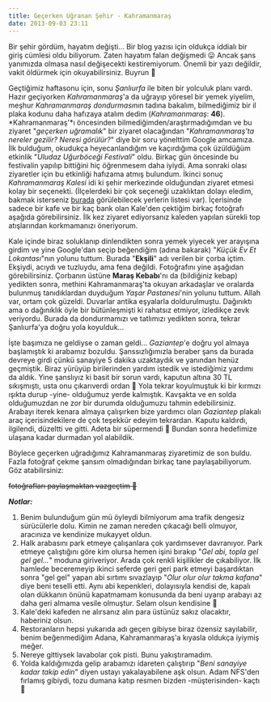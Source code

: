 ```yaml
---
title: Geçerken Uğranan Şehir - Kahramanmaraş
date: 2013-09-03 23:11
---
```


Bir şehir gördüm, hayatım değişti... Bir blog yazısı için oldukça iddialı bir giriş cümlesi oldu biliyorum. Zaten hayatım falan değişmedi 😛 Ancak şans yanımızda olmasa nasıl değişecekti kestiremiyorum. Önemli bir yazı değildir, vakit öldürmek için okuyabilirsiniz. Buyrun 🙂

<!--more-->
Geçtiğimiz haftasonu için, sonu *Şanlıurfa* ile biten bir yolculuk planı vardı. Hazır geçiyorken *Kahramanmaraş*'a da uğrayıp yöresel bir yemek yiyelim, meşhur *Kahramanmaraş dondurması*nın tadına bakalım, bilmediğimiz bir il plaka kodunu daha hafızaya atalım dedim (*Kahramanmaraş*: **46**). *Kahramanmaraş'*ı öncesinden bilmediğimden/araştırmadığımdan ve bu ziyaret "*geçerken uğramalık*" bir ziyaret olacağından "*Kahramanmaraş'ta nereler gezilir? Neresi görülür?*" diye bir soru yönelttim Google amcamıza. İlk bulduğum, okudukça heyecanlandığım ve kaçırdığıma çok üzüldüğüm etkinlik "*Uludaz Uğurböceği Festivali*" oldu. Birkaç gün öncesinde bu festivalin yapılıp bittiğini hiç öğrenmesem daha iyiydi. Ama sonraki olası ziyaretler için bu etkinliği hafızama atmış bulundum. İkinci sonuç *Kahramanmaraş Kalesi* idi ki şehir merkezinde olduğundan ziyaret etmesi kolay bir seçenekti. (İlçelerdeki bir çok seçeneği uzaklıktan dolayı eledim, bakmak isterseniz [burada](http://www.kahramanmaraskulturturizm.gov.tr/TR,61265/gezilecek-yerler.html) görülebilecek yerlerin listesi var). İçerisinde sadece bir kafe ve bir kaç bank olan Kale'den çektiğim birkaç fotoğrafı aşağıda görebilirsiniz. İlk kez ziyaret ediyorsanız kaleden yapılan sürekli top atışlarından korkmamanızı öneriyorum.

Kale içinde biraz soluklanıp dinlendikten sonra yemek yiyecek yer arayışına girdim ve yine Google'dan seçip beğendiğim (adına bakarak) "*Küçük Ev Et Lokantası*"nın yolunu tuttum. Burada "**Ekşili**" adı verilen bir çorba içtim. Ekşiydi, acıydı ve tuzluydu, ama fena değildi. Fotoğrafını yine aşağıdan görebilirsiniz. Çorbanın üstüne **Maraş Kebabı**'nı da (bildiğiniz kebap) yedikten sonra, methini Kahramanmaraş'ta okuyan arkadaşlar ve oralarda bulunmuş tanıdıklardan duyduğum *Yaşar Pastanesi*'nin yolunu tuttum. Allah var, ortam çok güzeldi. Duvarlar antika eşyalarla doldurulmuştu. Dağınıktı ama o dağınıklık öyle bir bütünleşmişti ki rahatsız etmiyor, izledikçe zevk veriyordu. Burada da dondurmamızı ve tatlımızı yedikten sonra, tekrar Şanlıurfa'ya doğru yola koyulduk...

İşte başımıza ne geldiyse o zaman geldi... *Gaziantep*'e doğru yol almaya başlamıştık ki arabamız bozuldu. Şanssızlığımızla beraber şans da burada devreye girdi çünkü sanayiye 5 dakika uzaktaydık ve yanından henüz geçmiştik. Biraz yürüyüp birilerinden yardım istedik ve istediğimiz yardımı da aldık. Yine şanslıyız ki basit bir sorun vardı, kaputun altına 30 TL sıkışmıştı, usta onu çıkarıverdi ordan 🙂 Yola tekrar koyulmuştuk ki bir kırmızı ışıkta durup -yine- olduğumuz yerde kalmıştık. Kavşakta ve en solda olduğumuzdan ne zor bir durumda olduğumuzu tahmin edebilirsiniz. Arabayı iterek kenara almaya çalışırken bize yardımcı olan *Gaziantep* plakalı araç içerisindekilere de çok teşekkür edeyim tekrardan. Kaputu kaldırdı, ilgilendi, düzeltti ve gitti. Adeta bir süpermendi 🙂 Bundan sonra hedefimize ulaşana kadar durmadan yol alabildik.

Böylece geçerken uğradığımız Kahramanmaraş ziyaretimiz de son buldu. Fazla fotoğraf çekme şansım olmadığından birkaç tane paylaşabiliyorum. Göz atabilirsiniz:

~~fotoğrafları paylaşmaktan vazgeçtim 🙂~~

***Notlar:***

1. Benim bulunduğum gün mü öyleydi bilmiyorum ama trafik dengesiz sürücülerle dolu. Kimin ne zaman nereden çıkacağı belli olmuyor, aracınıza ve kendinize mukayyet oldun.
2. Halk arabasını park etmeye çalışanlara çok yardımsever davranıyor. Park etmeye çalıştığını göre kim olursa hemen işini bırakıp "*Gel abi, topla gel gel gel...*" moduna giriveriyor. Arada çok renkli kişilikler de çıkabiliyor. İlk hamlede beceremeyip ikinci seferde geri geri park etmeyi başardıktan sonra "gel gel" yapan abi sırtımı sıvazlayıp "*Olur olur olur takma kafana*" diye beni teselli etti. Aynı abi kepenkleri, dolayısıyla kendisi de, kapalı olan dükkanın önünü kapatmamam konusunda da beni uyarıp arabayı az daha geri almama vesile olmuştur. Selam olsun kendisine 🙂
3. Kale'deki kafeden ne alırsanız alın para üstünüz sakız olacaktır, haberiniz olsun.
4. Restoranların hepsi yukarıda adı geçen gibiyse biraz özensiz sayılabilir, benim beğenmediğim Adana, Kahramanmaraş'a kıyasla oldukça iyiymiş meğer.
5. Nereye gittiysek lavabolar çok pisti. Bunu yakıştıramadım.
6. Yolda kaldığımızda gelip arabamızı idareten çalıştırıp "*Beni sanayiye kadar takip edin*" diyen ustayı yakalayabilene aşk olsun. Adam NFS'den fırlamış gibiydi, tozu dumana katıp resmen bizden -müşterisinden- kaçtı 🙂
